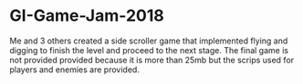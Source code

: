 # GI-Game-Jam-2018
Me and 3 others created a side scroller game that implemented flying and digging to finish the level and proceed to the next stage. The final game is not provided provided because it is more than 25mb but the scrips used for players and enemies are provided.
